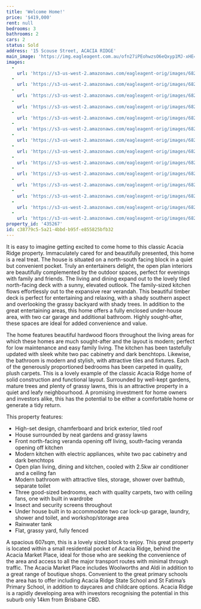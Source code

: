 ```yaml
---
title: 'Welcome Home!'
price: '$419,000'
rent: null
bedrooms: 3
bathrooms: 2
cars: 2
status: Sold
address: '15 Scouse Street, ACACIA RIDGE'
main_image: 'https://img.eagleagent.com.au/ofn27iPEohwzsO6eQxyp1MJ-xHE=/1280x854/smart/https://s3-us-west-2.amazonaws.com/eagleagent-orig/images/6822460/130899774-image-M.jpg'
images:
  -
    url: 'https://s3-us-west-2.amazonaws.com/eagleagent-orig/images/6822473/130899774-image-N.jpg'
  -
    url: 'https://s3-us-west-2.amazonaws.com/eagleagent-orig/images/6822472/130899774-image-L.jpg'
  -
    url: 'https://s3-us-west-2.amazonaws.com/eagleagent-orig/images/6822471/130899774-image-K.jpg'
  -
    url: 'https://s3-us-west-2.amazonaws.com/eagleagent-orig/images/6822470/130899774-image-J.jpg'
  -
    url: 'https://s3-us-west-2.amazonaws.com/eagleagent-orig/images/6822469/130899774-image-I.jpg'
  -
    url: 'https://s3-us-west-2.amazonaws.com/eagleagent-orig/images/6822468/130899774-image-H.jpg'
  -
    url: 'https://s3-us-west-2.amazonaws.com/eagleagent-orig/images/6822467/130899774-image-G.jpg'
  -
    url: 'https://s3-us-west-2.amazonaws.com/eagleagent-orig/images/6822466/130899774-image-F.jpg'
  -
    url: 'https://s3-us-west-2.amazonaws.com/eagleagent-orig/images/6822465/130899774-image-E.jpg'
  -
    url: 'https://s3-us-west-2.amazonaws.com/eagleagent-orig/images/6822464/130899774-image-D.jpg'
  -
    url: 'https://s3-us-west-2.amazonaws.com/eagleagent-orig/images/6822463/130899774-image-C.jpg'
  -
    url: 'https://s3-us-west-2.amazonaws.com/eagleagent-orig/images/6822462/130899774-image-B.jpg'
  -
    url: 'https://s3-us-west-2.amazonaws.com/eagleagent-orig/images/6822461/130899774-image-A.jpg'
  -
    url: 'https://s3-us-west-2.amazonaws.com/eagleagent-orig/images/6822460/130899774-image-M.jpg'
property_id: '435267'
id: c38779c5-5a21-4bbd-b95f-e855825bfb32
---
```

It is easy to imagine getting excited to come home to this classic Acacia Ridge property. Immaculately cared for and beautifully presented, this home is a real treat. The house is situated on a north-south facing block in a quiet but convenient pocket. Truly an entertainers delight, the open plan interiors are beautifully complemented by the outdoor spaces, perfect for evenings with family and friends. The living and dining expand out to the lovely tiled north-facing deck with a sunny, elevated outlook. The family-sized kitchen flows effortlessly out to the expansive rear verandah. This beautiful timber deck is perfect for entertaining and relaxing, with a shady southern aspect and overlooking the grassy backyard with shady trees. In addition to the great entertaining areas, this home offers a fully enclosed under-house area, with two car garage and additional bathroom. Highly sought-after, these spaces are ideal for added convenience and value.

The home features beautiful hardwood floors throughout the living areas for which these homes are much sought-after and the layout is modern; perfect for low maintenance and easy family living. The kitchen has been tastefully updated with sleek white two pac cabinetry and dark benchtops. Likewise, the bathroom is modern and stylish, with attractive tiles and fixtures. Each of the generously proportioned bedrooms has been carpeted in quality, plush carpets. This is a lovely example of the classic Acacia Ridge home of solid construction and functional layout. Surrounded by well-kept gardens, mature trees and plenty of grassy lawns, this is an attractive property in a quiet and leafy neighbourhood. A promising investment for home owners and investors alike, this has the potential to be either a comfortable home or generate a tidy return.

This property features:

*  High-set design, chamferboard and brick exterior, tiled roof
*  House surrounded by neat gardens and grassy lawns
*  Front north-facing veranda opening off living, south-facing veranda opening off kitchen
*  Modern kitchen with electric appliances, white two pac cabinetry and dark benchtops
*  Open plan living, dining and kitchen, cooled with 2.5kw air conditioner and a ceiling fan
*  Modern bathroom with attractive tiles, storage, shower over bathtub, separate toilet
*  Three good-sized bedrooms, each with quality carpets, two with ceiling fans, one with built in wardrobe
*  Insect and security screens throughout
*  Under house built in to accommodate two car lock-up garage, laundry, shower and toilet, and workshop/storage area
*  Rainwater tank
*  Flat, grassy yard, fully fenced

A spacious 607sqm, this is a lovely sized block to enjoy. This great property is located within a small residential pocket of Acacia Ridge, behind the Acacia Market Place, ideal for those who are seeking the convenience of the area and access to all the major transport routes with minimal through traffic. The Acacia Market Place includes Woolworths and Aldi in addition to a great range of boutique shops. Convenient to the great primary schools the area has to offer including Acacia Ridge State School and St Fatima’s Primary School, in addition to daycares and childcare options. Acacia Ridge is a rapidly developing area with investors recognising the potential in this suburb only 14km from Brisbane CBD.